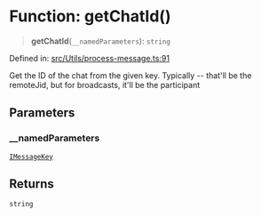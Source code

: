 # Function: getChatId()

> **getChatId**(`__namedParameters`): `string`

Defined in: [src/Utils/process-message.ts:91](https://github.com/Fokusdotid/Baileys/blob/b457796e9982984bfe7323cdd6fea8bc613c4ed0/src/Utils/process-message.ts#L91)

Get the ID of the chat from the given key.
Typically -- that'll be the remoteJid, but for broadcasts, it'll be the participant

## Parameters

### \_\_namedParameters

[`IMessageKey`](../namespaces/proto/interfaces/IMessageKey.md)

## Returns

`string`

